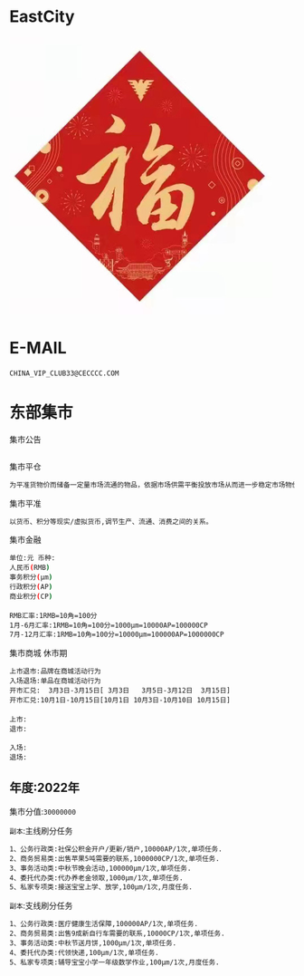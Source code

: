 # EastCity

![image](image/loveF.jpg)

E-MAIL
======

```bash
CHINA_VIP_CLUB33@CECCCC.COM
```

东部集市
======

集市公告
```bash


```

集市平仓
```bash
为平准货物价而储备一定量市场流通的物品，依据市场供需平衡投放市场从而进一步稳定市场物价。
````

集市平准
```bash
以货币、积分等现实/虚拟货币,调节生产、流通、消费之间的关系。
````

集市金融

```bash
单位:元 币种:
人民币(RMB)
事务积分(μm)
行政积分(AP)
商业积分(CP)

RMB汇率:1RMB=10角=100分
1月-6月汇率:1RMB=10角=100分=1000μm=10000AP=100000CP
7月-12月汇率:1RMB=10角=100分=10000μm=100000AP=1000000CP

```

集市商城 休市期

```bash
上市退市:品牌在商城活动行为
入场退场:单品在商城活动行为
开市汇兑:  3月3日-3月15日[ 3月3日   3月5日-3月12日  3月15日]  
开市汇兑:10月1日-10月15日[10月1日 10月3日-10月10日 10月15日] 

上市:
退市:

入场:
退场:
 ```


年度:2022年 
---

集市分值:`30000000`

`副本`:主线刷分任务    

```bash
1、公务行政类:社保公积金开户/更新/销户,10000AP/1次,单项任务.
2、商务贸易类:出售苹果5吨需要的联系,1000000CP/1次,单项任务.
3、事务活动类:中秋节晚会活动,100000μm/1次,单项任务.
4、委托代办类:代办养老金领取,1000μm/1次,单项任务.
5、私家专项类:接送宝宝上学、放学,100μm/1次,月度任务.
```

`副本`:支线刷分任务 

```bash
1、公务行政类:医疗健康生活保障,100000AP/1次,单项任务.
2、商务贸易类:出售9成新自行车需要的联系,10000CP/1次,单项任务.
3、事务活动类:中秋节送月饼,1000μm/1次,单项任务.
4、委托代办类:代领快递,100μm/1次,单项任务.
5、私家专项类:辅导宝宝小学一年级数学作业,100μm/1次,月度任务.
```



